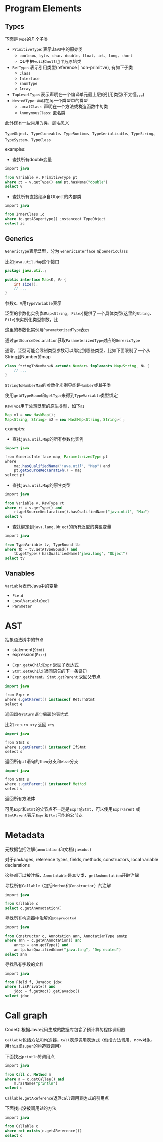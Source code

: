 # Program Elements

## Types

下面是`Type`的几个子类

* `PrimitiveType`: 表示Java中的原始类
  * `boolean`、`byte`、`char`、`double`、`float`、`int`、`long`、`short`
  * QL中把`void`和`null`也作为原始类
* `RefType`: 表示引用类型(reference | non-primitive), 有如下子类
  * `Class`
  * `Interface`
  * `EnumType`
  * `Array`
* `TopLevelType`: 表示声明在一个编译单元最上层的引用类型(不太懂。。。)
* `NestedType`: 声明在另一个类型中的类型
  * `LocalClass`: 声明在一个方法或构造函数中的类
  * `AnonymousClass`: 匿名类

此外还有一些常用的类，顾名思义

`TypeObject`、`TypeCloneable`、`TypeRuntime`、`TypeSerializable`、`TypeString`、`TypeSystem`、`TypeClass`

examples:

* 查找所有double变量

```sql
import java

from Variable v, PrimitiveType pt
where pt = v.getType() and pt.hasName("double")
select v
```

* 查找所有直接继承自Object的内部类

```sql
import java

from InnerClass ic
where ic.getASupertype() instanceof TypeObject
select ic
```

## Generics

`GenericType`表示泛型，分为 `GenericInterface` 或 `GenericClass`

比如`java.util.Map`这个接口

```java
package java.util.;

public interface Map<K, V> {
    int size();
    // ...
}
```

参数`K`、`V`用`TypeVariable`表示

泛型的参数化实例(如`Map<String, File>`)提供了一个具体类型(这里的`String`、`File`)来实例化类型参数，比

这里的参数化实例用`ParameterizedType`表示

通过`getSourceDeclaration`获取`ParameterizedType`对应的`GenericType`

通常，泛型可能会限制类型参数可以绑定到哪些类型，比如下面限制了一个从String到Number的map

```java
class StringToNumMap<N extends Number> implements Map<String, N> {
    // ...
}
```

`StringToNumberMap`的参数化实例只能是`Number`或其子类

使用`getATypeBound`和`getType`来得到`TypeVariable`类型绑定

`RawType`用于处理泛型的原生类型，如下`m1`

```java
Map m1 = new HashMap();
Map<String, String> m2 = new HashMap<String, String>();
```

examples:

* 查找`java.util.Map`的所有参数化实例

```java
import java

from GenericInterface map, ParameterizedType pt
where
    map.hasQualifiedName("java.util", "Map") and
    pt.getSourceDeclaration() = map
select pt
```

* 查找`java.util.Map`的原生类型

```sql
import java

from Variable v, RawType rt
where rt = v.getType() and
    rt.getSourceDeclaration().hasQualifiedName("java.util", "Map")
select v
```

* 查找绑定到`java.lang.Object`的所有泛型的类型变量

```sql
import java

from TypeVariable tv, TypeBound tb
where tb = tv.getATypeBound() and
    tb.getType().hasQualifiedName("java.lang", "Object")
select tv
```

## Variables

`Variable`表示Java中的变量

* `Field`
* `LocalVariableDecl`
* `Parameter`

# AST

抽象语法树中的节点

* statement(`Stmt`)
* expression(`Expr`)

- `Expr.getAChildExpr` 返回子表达式
- `Stmt.getAChild` 返回语句的下一条语句
- `Expr.getParent`、`Stmt.getParent` 返回父节点

```java
import java

from Expr e
where e.getParent() instanceof ReturnStmt
select e
```

返回跟在return语句后面的表达式

比如 `return x+y` 返回 `x+y`

```java
import java

from Stmt s
where s.getParent() instanceof IfStmt
select s
```

返回所有`if`语句的`then`分支和`else`分支

```java
import java

from Stmt s
where s.getParent() instanceof Method
select s
```

返回所有方法体

可见`Expr`和`Stmt`的父节点不一定是`Expr`或`Stmt`，可以使用`ExprParent` 或 `StmtParent`表示`Expr`和`Stmt`可能的父节点

# Metadata

元数据包括注解(`annotation`)和文档(`javadoc`)

对于packages, reference types, fields, methods, constructors, local variable declarations

这些都可以被注解，`Annotatable`是其父类，`getAnAnnotation`获取注解

寻找所有`Callable`（包括`Method`和`Constructor`）的注解

```sql
import java

from Callable c
select c.getAnAnnotation()
```

寻找所有构造器中注解的`@Deprecated`

```sql
import java

from Constructor c, Annotation ann, AnnotationType anntp
where ann = c.getAnAnnotation() and
    anntp = ann.getType() and
    anntp.hasQualifiedName("java.lang", "Deprecated")
select ann
```

寻找私有字段的文档

```sql
import java

from Field f, Javadoc jdoc
where f.isPrivate() and
    jdoc = f.getDoc().getJavadoc()
select jdoc
```

# Call graph

CodeQL根据Java代码生成的数据库包含了预计算的程序调用图

`Callable`包括方法和构造器，`Call`表示调用表达式（包括方法调用、new对象、用`this`或`super`的构造器调用）

下面找出`println`的调用点

```sql
import java

from Call c, Method m
where m = c.getCallee() and
    m.hasName("println")
select c
```

`Callable.getAReference`返回`Call`调用表达式的引用点

下面找出没被调用过的方法

```sql
import java

from Callable c
where not exists(c.getAReference())
select c
```
